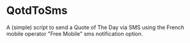 # QotdToSms
A (simple) script to send a Quote of The Day via SMS using the French mobile operator "Free Mobile" sms notification option.
